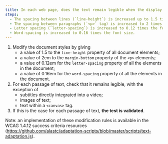 ```yaml
---
title: In each web page, does the text remain legible when the display is modified according to these conditions (excluding special cases)?
steps:
  - The spacing between lines (`line-height`) is increased up to 1.5 times the font size.
  - The spacing between paragraphs (`<p>` tag) is increased to 2 times the font size.
  - Letter spacing (`letter-spacing`) is increased to 0.12 times the font size.
  - Word-spacing is increased to 0.16 times the font size.
---
```


1. Modify the document styles by giving
   - a value of 1.5 to the `line-height` property of all document elements;
   - a value of 2em to the `margin-bottom` property of the `<p>` elements;
   - a value of 0.12em for the `letter-spacing` property of all the elements in the document;
   - a value of 0.16em for the `word-spacing` property of all the elements in the document.
2. For each passage of text, check that it remains legible, with the exception of
   - subtitles directly integrated into a video;
   - images of text;
   - text within a `<canvas>` tag.
3. If this is the case for each passage of text, **the test is validated**.

Note: an implementation of these modification rules is available in the WCAG 1.4.12 success criteria resources (https://github.com/alastc/adaptation-scripts/blob/master/scripts/text-adaptation.js).
